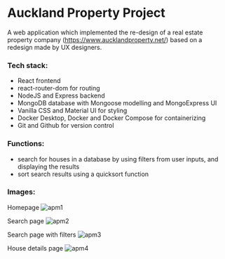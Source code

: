 # Auckland Property Project

A web application which implemented the re-design of a real estate property company (https://www.aucklandproperty.net/) based on a redesign made by UX designers.

### Tech stack: 
- React frontend
- react-router-dom for routing
- NodeJS and Express backend
- MongoDB database with Mongoose modelling and MongoExpress UI
- Vanilla CSS and Material UI for styling
- Docker Desktop, Docker and Docker Compose for containerizing
- Git and Github for version control

### Functions:

- search for houses in a database by using filters from user inputs, and displaying the results
- sort search results using a quicksort function

### Images:

Homepage
![apm1](https://user-images.githubusercontent.com/80297497/173234761-88b90d3d-9f81-4392-9097-4faeb4e56963.PNG)

Search page
![apm2](https://user-images.githubusercontent.com/80297497/173234769-efea00e3-8890-402d-abdd-99be72b47af3.PNG)

Search page with filters
![apm3](https://user-images.githubusercontent.com/80297497/173234770-3c4a0da7-4150-48c7-a3eb-ca2915d71c2b.PNG)

House details page
![apm4](https://user-images.githubusercontent.com/80297497/173234772-a18defa4-620d-4bbf-891c-1d3ea6aeebe0.PNG)
